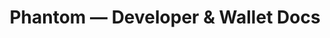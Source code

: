 ---
title: "Phantom — Developer & Wallet Docs"
description: "Use Phantom on Solana; guides for setup, security, and dApp connections."
authors: ["@phantom"]
tags: ["Early", "Wallet", "Solana"]
languages: ["General"]
url: "https://docs.phantom.app/"
dateAdded: 2025-08-12
level: "Beginner"
category: "Wallets"
---